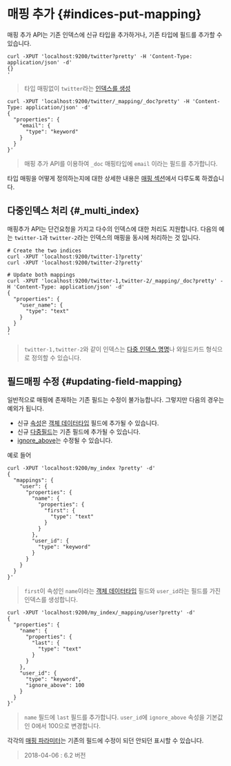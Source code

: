 # 매핑 추가 {#indices-put-mapping}

매핑 추가 API는 기존 인덱스에 신규 타입을 추가하거나, 기존 타입에 필드를 추가할 수 있습니다.

```
curl -XPUT 'localhost:9200/twitter?pretty' -H 'Content-Type: application/json' -d'
{}
'
```

> 타입 매핑없이 ```twitter```라는 [인덱스를 생성](indices-create-index.md)

```
curl -XPUT 'localhost:9200/twitter/_mapping/_doc?pretty' -H 'Content-Type: application/json' -d'
{
  "properties": {
    "email": {
      "type": "keyword"
    }
  }
}'
```

> 매핑 추가 API를 이용하여 ```_doc``` 매핑타입에 ```email``` 이라는 필드를 추가합니다.

타입 매핑을 어떻게 정의하는지에 대한 상세한 내용은 [매핑 섹션](mapping.md)에서 다루도록 하겠습니다.

## 다중인덱스 처리 {#_multi_index}

매핑추가 API는 단건요청을 가지고 다수의 인덱스에 대한 처리도 지원합니다. 다음의 예는 ```twitter-1```과 ```twitter-2```라는 인덱스의 매핑을 동시에 처리하는 것 입니다.

```
# Create the two indices
curl -XPUT 'localhost:9200/twitter-1?pretty'
curl -XPUT 'localhost:9200/twitter-2?pretty'

# Update both mappings
curl -XPUT 'localhost:9200/twitter-1,twitter-2/_mapping/_doc?pretty' -H 'Content-Type: application/json' -d'
{
  "properties": {
    "user_name": {
      "type": "text"
    }
  }
}
'
```

> ```twitter-1,twitter-2```와 같이 인덱스는 [다중 인덱스 명명](multi-index.md)나 와일드카드 형식으로 정의할 수 있습니다.

## 필드매핑 수정 {#updating-field-mapping}

일반적으로 매핑에 존재하는 기존 필드는 수정이 불가능합니다. 그렇지만 다음의 경우는 예외가 됩니다.
* 신규 [속성](properties.md)은 [객체 데이터타입](object.md) 필드에 추가될 수 있습니다.
* 신규 [다중필드](multi-fields.md)는 기존 필드에 추가될 수 있습니다.
* [ignore_above](ignore_above.md)는 수정될 수 있습니다.

예로 들어
```
curl -XPUT 'localhost:9200/my_index ?pretty' -d'
{
  "mappings": {
    "user": {
      "properties": {
        "name": {
          "properties": {
            "first": {
              "type": "text"
            }
          }
        },
        "user_id": {
          "type": "keyword"
        }
      }
    }
  }
}'
```
> ```first```이 속성인 ```name```이라는 [객체 데이터타입](object.md) 필드와 ```user_id```라는 필드를 가진 인덱스를 생성합니다.


```
curl -XPUT 'localhost:9200/my_index/_mapping/user?pretty' -d'
{
  "properties": {
    "name": {
      "properties": {
        "last": { 
          "type": "text"
        }
      }
    },
    "user_id": {
      "type": "keyword",
      "ignore_above": 100 
    }
  }
}'
```
> ```name``` 필드에 ```last``` 필드를 추가합니다.
> ```user_id```에 ```ignore_above``` 속성을 기본값인 0에서 100으로 변경합니다.

각각의 [매핑 파라미터](mapping-params.md)는 기존의 필드에 수정이 되던 안되던 표시할 수 있습니다.

> 2018-04-06 : 6.2 버전